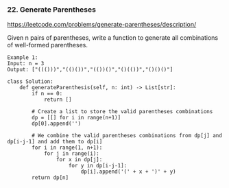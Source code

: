 ### 22. Generate Parentheses

https://leetcode.com/problems/generate-parentheses/description/

Given n pairs of parentheses, write a function to generate all combinations of well-formed parentheses.

```
Example 1:
Input: n = 3
Output: ["((()))","(()())","(())()","()(())","()()()"]
```

```
class Solution:
    def generateParenthesis(self, n: int) -> List[str]:
        if n == 0:
            return []

        # Create a list to store the valid parentheses combinations  
        dp = [[] for i in range(n+1)]
        dp[0].append('')
        
        # We combine the valid parentheses combinations from dp[j] and dp[i-j-1] and add them to dp[i]
        for i in range(1, n+1):
            for j in range(i):
                for x in dp[j]:
                    for y in dp[i-j-1]:
                        dp[i].append('(' + x + ')' + y)
        return dp[n] 
```
